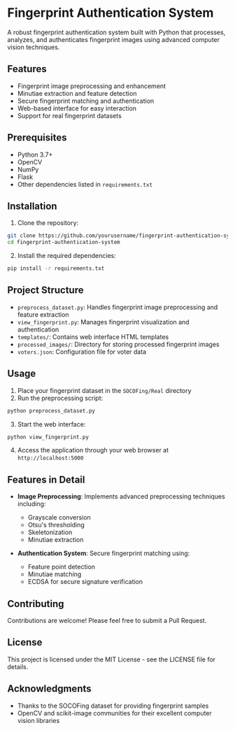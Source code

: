 # Fingerprint Authentication System

A robust fingerprint authentication system built with Python that processes, analyzes, and authenticates fingerprint images using advanced computer vision techniques.

## Features

- Fingerprint image preprocessing and enhancement
- Minutiae extraction and feature detection
- Secure fingerprint matching and authentication
- Web-based interface for easy interaction
- Support for real fingerprint datasets

## Prerequisites

- Python 3.7+
- OpenCV
- NumPy
- Flask
- Other dependencies listed in `requirements.txt`

## Installation

1. Clone the repository:
```bash
git clone https://github.com/yourusername/fingerprint-authentication-system.git
cd fingerprint-authentication-system
```

2. Install the required dependencies:
```bash
pip install -r requirements.txt
```

## Project Structure

- `preprocess_dataset.py`: Handles fingerprint image preprocessing and feature extraction
- `view_fingerprint.py`: Manages fingerprint visualization and authentication
- `templates/`: Contains web interface HTML templates
- `processed_images/`: Directory for storing processed fingerprint images
- `voters.json`: Configuration file for voter data

## Usage

1. Place your fingerprint dataset in the `SOCOFing/Real` directory
2. Run the preprocessing script:
```bash
python preprocess_dataset.py
```
3. Start the web interface:
```bash
python view_fingerprint.py
```
4. Access the application through your web browser at `http://localhost:5000`

## Features in Detail

- **Image Preprocessing**: Implements advanced preprocessing techniques including:
  - Grayscale conversion
  - Otsu's thresholding
  - Skeletonization
  - Minutiae extraction

- **Authentication System**: Secure fingerprint matching using:
  - Feature point detection
  - Minutiae matching
  - ECDSA for secure signature verification

## Contributing

Contributions are welcome! Please feel free to submit a Pull Request.

## License

This project is licensed under the MIT License - see the LICENSE file for details.

## Acknowledgments

- Thanks to the SOCOFing dataset for providing fingerprint samples
- OpenCV and scikit-image communities for their excellent computer vision libraries
